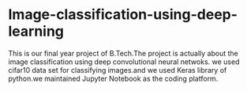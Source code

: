 # Image-classification-using-deep-learning
This is our final year project of B.Tech.The project is actually about the image classification using deep convolutional neural netwoks.
we used cifar10 data set for classifying images.and we used Keras library of python.we maintained Jupyter Notebook as the coding platform.
